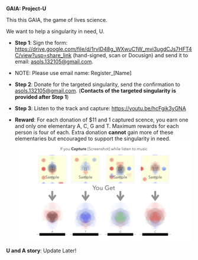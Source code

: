 **GAIA: Project-U**

This this GAIA, the game of lives science.

We want to help a singularity in need, U.

- **Step 1**: Sign the form: https://drive.google.com/file/d/1rvID48g_WXwuC1W_mvi3ugdCJs7HFT4C/view?usp=share_link (hand-signed, scan or Docusign) and send it to email: asols.132105@gmail.com.
- NOTE: Please use email name: Register_[Name]

- **Step 2**: Donate for the targeted singularity, send the confirmation to asols.132105@gmail.com. (**Contacts of the targeted singularity is provided after Step 1**)

- **Step 3**: Listen to the track and capture: https://youtu.be/hcFgik3yGNA


- **Reward**: For each donation of $11 and 1 captured scence, you earn one and only one elementary A, C, G and T. Maximum rewards for each person is four of each. Extra donation **cannot** gain more of these elementaries but encouraged to support the singularity in need.
![Rewards](rewards.002.jpeg)


**U and A story**: Update Later!
